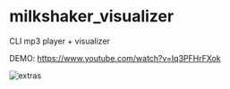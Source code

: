 # milkshaker_visualizer
CLI mp3 player + visualizer

DEMO: https://www.youtube.com/watch?v=Iq3PFHrFXok


![extras](https://github.com/user-attachments/assets/dbd8940f-a651-446d-98ec-7bb7fe7a4872)
